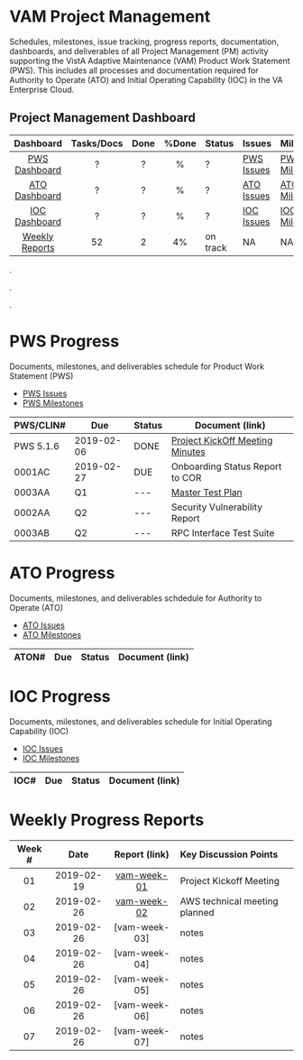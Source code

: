 # VAM Project Management
Schedules, milestones, issue tracking, progress reports, documentation, dashboards, and deliverables of all Project Management (PM) activity supporting the VistA Adaptive Maintenance (VAM) Product Work Statement (PWS). This includes all processes and documentation required for Authority to Operate (ATO) and Initial Operating Capability (IOC) in the VA Enterprise Cloud.


## Project Management Dashboard
Dashboard | Tasks/Docs | Done | %Done| Status | Issues | Milestones|
|:---:|:---:|:---:|:---:|---|---|---|
[PWS Dashboard](#pws-progress)    | ? | ? | % | ? | [PWS Issues](https://github.com/vistadataproject/VAM2ProjectManagement/issues?q=is%3Aopen+is%3Aissue+label%3APWS) | [PWS Milestones](https://github.com/vistadataproject/VAM2ProjectManagement/issues?q=is%3Aopen+is%3Aissue+milestone%3APWS-Scope)  | 
[ATO Dashboard](#ato-progress)    | ? | ? | % | ? | [ATO Issues](https://github.com/vistadataproject/VAM2ProjectManagement/issues?q=is%3Aopen+is%3Aissue+label%3AATO) | [ATO Milestones](https://github.com/vistadataproject/VAM2ProjectManagement/issues?q=is%3Aopen+is%3Aissue+milestone%3AATO-Scope)  |
[IOC Dashboard](#ioc-progress)    | ? | ? | % | ? | [IOC Issues](https://github.com/vistadataproject/VAM2ProjectManagement/issues?q=is%3Aopen+is%3Aissue+label%3AIOC)  |  [IOC Milestones](https://github.com/vistadataproject/VAM2ProjectManagement/issues?q=is%3Aopen+is%3Aissue+milestone%3AIOC-Scope) | 
[Weekly Reports](#weekly-progress-reports)  | 52 | 2 | 4% | on track  | NA | NA |

.

.

.


# PWS Progress
Documents, milestones, and deliverables schedule for Product Work Statement (PWS)

* [PWS Issues](https://github.com/vistadataproject/VAM2ProjectManagement/issues?q=is%3Aopen+is%3Aissue+label%3APWS)
* [PWS Milestones](https://github.com/vistadataproject/VAM2ProjectManagement/issues?q=is%3Aopen+is%3Aissue+milestone%3APWS-Scope)


|PWS/CLIN# | Due | Status | Document (link) |
|---|---|---|---|
|PWS 5.1.6 | 2019-02-06 | DONE | [Project KickOff Meeting Minutes](/Documents/Technical_Kickoff_Meeting/VAM2_Technical_Kickoff_Meeting_Notes_20190206.md) |
|0001AC | 2019-02-27| DUE | Onboarding Status Report to COR |
|0003AA | Q1 | --- | [Master Test Plan](/Documents/Master_Test_Plan.md) | 
|0002AA	| Q2 | --- | Security Vulnerability Report | 
|0003AB	| Q2 | --- | RPC Interface Test Suite | 




# ATO Progress
Documents, milestones, and deliverables schdedule for Authority to Operate (ATO)

* [ATO Issues](https://github.com/vistadataproject/VAM2ProjectManagement/issues?q=is%3Aopen+is%3Aissue+label%3AATO)
* [ATO Milestones](https://github.com/vistadataproject/VAM2ProjectManagement/issues?q=is%3Aopen+is%3Aissue+milestone%3AATO-Scope) 


|ATON# | Due | Status | Document (link) |
|---|---|---|---|



# IOC Progress
Documents, milestones, and deliverables schedule for Initial Operating Capability (IOC)

* [IOC Issues](https://github.com/vistadataproject/VAM2ProjectManagement/issues?q=is%3Aopen+is%3Aissue+label%3AIOC)
* [IOC Milestones](https://github.com/vistadataproject/VAM2ProjectManagement/issues?q=is%3Aopen+is%3Aissue+milestone%3AIOC-Scope)

|IOC# | Due | Status | Document (link) |
|---|---|---|---|


# Weekly Progress Reports
|Week #  | Date  | Report (link) | Key Discussion Points|
|:---:|:---:|:---:|:---|
| 01 |2019-02-19 |  [vam-week-01](/Documents/weekly_meeting_minutes/vam-week-01-20190219.md) | Project Kickoff Meeting |
| 02 |2019-02-26 |  [vam-week-02](/Documents/weekly_meeting_minutes/vam-week-02-20190226.md) | AWS technical meeting planned  |
| 03 |2019-02-26 |  [vam-week-03] | notes  |
| 04 |2019-02-26 |  [vam-week-04] | notes  |
| 05 |2019-02-26 |  [vam-week-05] | notes  |
| 06 |2019-02-26 |  [vam-week-06] | notes  |
| 07 |2019-02-26 |  [vam-week-07] | notes  |














